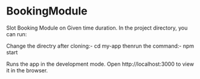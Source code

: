 # BookingModule
Slot Booking Module on Given time duration.
In the project directory, you can run:

Change the directry after cloning:- cd my-app
thenrun the command:- npm start

Runs the app in the development mode. Open http://localhost:3000 to view it in the browser.

